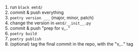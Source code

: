 1. run `black emtd/`
2. commit & push everything
3. `poetry version ___` (major, minor, patch)
4. change the version in `emtd/__init__.py`
5. commit & push "prep for v_._._"
6. `poetry build`
7. `poetry publish`
8. (optional) tag the final commit in the repo, with the "v_._._" tag
